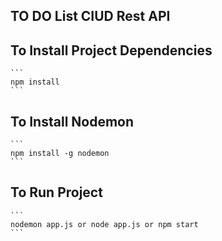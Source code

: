 ## TO DO List CIUD Rest API

## To Install Project Dependencies

    ```
    npm install
    ```

## To Install Nodemon

    ```
    npm install -g nodemon
    ```

## To Run Project
    ```
    nodemon app.js or node app.js or npm start
    ```
